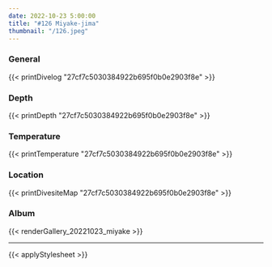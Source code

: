 ```yaml
---
date: 2022-10-23 5:00:00
title: "#126 Miyake-jima"
thumbnail: "/126.jpeg"
---
```


### General

{{< printDivelog "27cf7c5030384922b695f0b0e2903f8e" >}}

### Depth

{{< printDepth "27cf7c5030384922b695f0b0e2903f8e" >}}

### Temperature

{{< printTemperature "27cf7c5030384922b695f0b0e2903f8e" >}}

### Location

{{< printDivesiteMap "27cf7c5030384922b695f0b0e2903f8e" >}}

### Album

{{< renderGallery_20221023_miyake >}}

---

{{< applyStylesheet >}}
